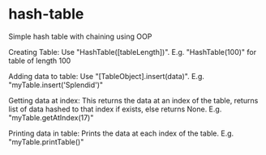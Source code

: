 # hash-table
Simple hash table with chaining using OOP

Creating Table:
Use "HashTable([tableLength])".
E.g. "HashTable(100)" for table of length 100

Adding data to table:
Use "[TableObject].insert(data)".
E.g. "myTable.insert('Splendid')"

Getting data at index:
This returns the data at an index of the table, returns list of data hashed to that index if exists, else returns None.
E.g. "myTable.getAtIndex(17)"

Printing data in table:
Prints the data at each index of the table.
E.g. "myTable.printTable()"
    
